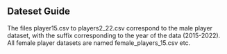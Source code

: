 ## Dateset Guide

The files player15.csv to players2_22.csv correspond to the male player dataset, with the suffix corresponding to the year of the data (2015-2022). All female player datasets are named female_players_15.csv etc.

